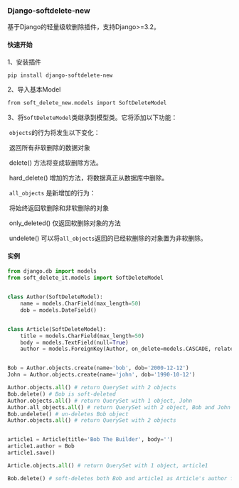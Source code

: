### Django-softdelete-new

基于Django的轻量级软删除插件，支持Django>=3.2。

#### 快速开始

1、安装插件

```bash
pip install django-softdelete-new
```

2、导入基本Model

```bash
from soft_delete_new.models import SoftDeleteModel
```

3、将`SoftDeleteModel`类继承到模型类。它将添加以下功能：

​	`objects`的行为将发生以下变化：

​		返回所有非软删除的数据对象

​		delete() 方法将变成软删除方法。

​		hard_delete() 增加的方法，将数据真正从数据库中删除。

​	`all_objects` 是新增加的行为：

​		将始终返回软删除和非软删除的对象

​		only_deleted() 仅返回软删除对象的方法

​		undelete() 可以将`all_objects`返回的已经软删除的对象置为非软删除。

#### 实例

```python
from django.db import models
from soft_delete_it.models import SoftDeleteModel


class Author(SoftDeleteModel):
    name = models.CharField(max_length=50)
    dob = models.DateField()


class Article(SoftDeleteModel):
    title = models.CharField(max_length=50)
    body = models.TextField(null=True)
    author = models.ForeignKey(Author, on_delete=models.CASCADE, related_name='articles')


Bob = Author.objects.create(name='bob', dob='2000-12-12')
John = Author.objects.create(name='john', dob='1990-10-12')

Author.objects.all() # return QuerySet with 2 objects
Bob.delete() # Bob is soft-deleted
Author.objects.all() # return QuerySet with 1 object, John
Author.all_objects.all() # return QuerySet with 2 object, Bob and John
Bob.undelete() # un-deletes Bob object
Author.objects.all() # return QuerySet with 2 objects


article1 = Article(title='Bob The Builder', body='')
article1.author = Bob
article1.save()

Article.objects.all() # return QuerySet with 1 object, article1

Bob.delete() # soft-deletes both Bob and article1 as Article's author field is on_delete_cascade and it Inherits SoftDeleteModel
```
